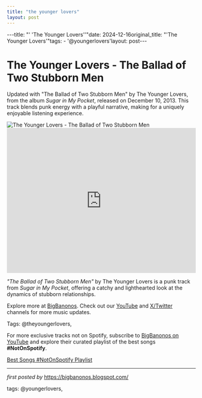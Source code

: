 ```yaml
---
title: "the younger lovers"
layout: post
---
```

---title: "' 'The Younger Lovers''"date: 2024-12-16original_title: "'The Younger Lovers'"tags:  - '@youngerlovers'layout: post---<!-- Title of the Post --><h1 >The Younger Lovers - The Ballad of Two Stubborn Men</h1> <!-- Introductory Text --><p >Updated with "The Ballad of Two Stubborn Men" by The Younger Lovers, from the album *Sugar in My Pocket*, released on December 10, 2013. This track blends punk energy with a playful narrative, making for a uniquely enjoyable listening experience.</p> <!-- Featured Image --><div > <img src="https://media.pitchfork.com/photos/5929f45213d197565213dfeb/16:9/w_1280,c_limit/39323ab5.jpg" alt="The Younger Lovers - The Ballad of Two Stubborn Men" /></div> <!-- YouTube Video Embed --><div > <iframe width="100%" height="387" src="https://www.youtube.com/embed/8ZpDTp-j0ho" title="The Younger Lovers - The Ballad of Two Stubborn Men" frameborder="0" allow="accelerometer; autoplay; clipboard-write; encrypted-media; gyroscope; picture-in-picture; web-share" referrerpolicy="strict-origin-when-cross-origin" allowfullscreen></iframe></div> <!-- Song Information --><div > <p><em>"The Ballad of Two Stubborn Men"</em> by The Younger Lovers is a punk track from *Sugar in My Pocket*, offering a catchy and lighthearted look at the dynamics of stubborn relationships.</p></div> <!-- Footer Links --><div > <p>Explore more at <a href="https://bigbanonos.blogspot.com/" target="_blank">BigBanonos</a>. Check out our <a href="https://www.youtube.com/@BigBanonos" target="_blank">YouTube</a> and <a href="https://x.com/bigbanonos" target="_blank">X/Twitter</a> channels for more music updates.</p></div> <!-- Tags --><p >Tags: @theyoungerlovers,</p><!--Subscribe and Playlist Links--><div>    <p>For more exclusive tracks not on Spotify, subscribe to <a href="https://www.youtube.com/@BigBanonos" target="_blank">BigBanonos on YouTube</a> and explore their curated playlist of the best songs <strong>#NotOnSpotify</strong>.</p>    <p><a href="https://www.youtube.com/playlist?list=PLtuNtuTatqI0kFahUCbtbfenC_ET5O_tr" target="_blank">Best Songs #NotOnSpotify Playlist<br /></a></p></div><hr /><p><em>first posted by</em> <a href="https://bigbanonos.blogspot.com/" rel="noopener" target="_new">https://bigbanonos.blogspot.com/</a></p><p>tags: @youngerlovers,</p>